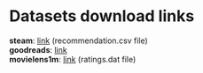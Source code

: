 # Datasets download links
**steam**: [link](https://www.kaggle.com/datasets/antonkozyriev/game-recommendations-on-steam?select=recommendations.csv) (recommendation.csv file)  
**goodreads**: [link](https://www.kaggle.com/datasets/nikitamineev/goodreads-recsys-data)  
**movielens1m**: [link](https://www.kaggle.com/datasets/odedgolden/movielens-1m-dataset) (ratings.dat file)  
